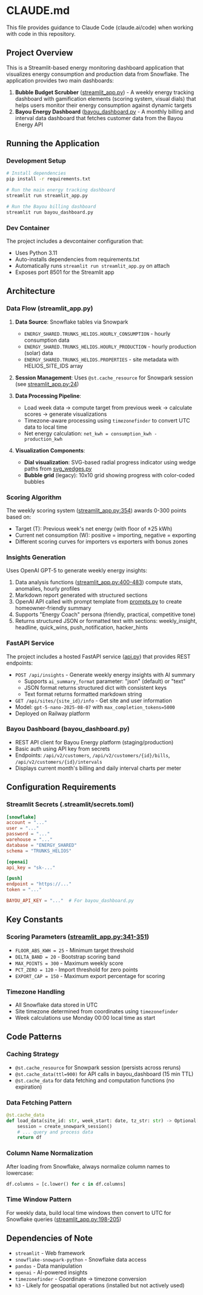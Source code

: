 # CLAUDE.md

This file provides guidance to Claude Code (claude.ai/code) when working with code in this repository.

## Project Overview

This is a Streamlit-based energy monitoring dashboard application that visualizes energy consumption and production data from Snowflake. The application provides two main dashboards:

1. **Bubble Budget Scrubber** ([streamlit_app.py](streamlit_app.py)) - A weekly energy tracking dashboard with gamification elements (scoring system, visual dials) that helps users monitor their energy consumption against dynamic targets
2. **Bayou Energy Dashboard** ([bayou_dashboard.py](bayou_dashboard.py) - A monthly billing and interval data dashboard that fetches customer data from the Bayou Energy API

## Running the Application

### Development Setup
```bash
# Install dependencies
pip install -r requirements.txt

# Run the main energy tracking dashboard
streamlit run streamlit_app.py

# Run the Bayou billing dashboard
streamlit run bayou_dashboard.py
```

### Dev Container
The project includes a devcontainer configuration that:
- Uses Python 3.11
- Auto-installs dependencies from requirements.txt
- Automatically runs `streamlit run streamlit_app.py` on attach
- Exposes port 8501 for the Streamlit app

## Architecture

### Data Flow (streamlit_app.py)

1. **Data Source**: Snowflake tables via Snowpark
   - `ENERGY_SHARED.TRUNKS_HELIOS.HOURLY_CONSUMPTION` - hourly consumption data
   - `ENERGY_SHARED.TRUNKS_HELIOS.HOURLY_PRODUCTION` - hourly production (solar) data
   - `ENERGY_SHARED.TRUNKS_HELIOS.PROPERTIES` - site metadata with HELIOS_SITE_IDS array

2. **Session Management**: Uses `@st.cache_resource` for Snowpark session (see [streamlit_app.py:24](streamlit_app.py#L24))

3. **Data Processing Pipeline**:
   - Load week data → compute target from previous week → calculate scores → generate visualizations
   - Timezone-aware processing using `timezonefinder` to convert UTC data to local time
   - Net energy calculation: `net_kwh = consumption_kwh - production_kwh`

4. **Visualization Components**:
   - **Dial visualization**: SVG-based radial progress indicator using wedge paths from [svg_wedges.py](svg_wedges.py)
   - **Bubble grid** (legacy): 10x10 grid showing progress with color-coded bubbles

### Scoring Algorithm

The weekly scoring system ([streamlit_app.py:354](streamlit_app.py#L354)) awards 0-300 points based on:
- Target (T): Previous week's net energy (with floor of ±25 kWh)
- Current net consumption (W): positive = importing, negative = exporting
- Different scoring curves for importers vs exporters with bonus zones

### Insights Generation

Uses OpenAI GPT-5 to generate weekly energy insights:
1. Data analysis functions ([streamlit_app.py:400-483](streamlit_app.py#L400)) compute stats, anomalies, hourly profiles
2. Markdown report generated with structured sections
3. OpenAI API called with prompt template from [prompts.py](prompts.py) to create homeowner-friendly summary
4. Supports "Energy Coach" persona (friendly, practical, competitive tone)
5. Returns structured JSON or formatted text with sections: weekly_insight, headline, quick_wins, push_notification, hacker_hints

### FastAPI Service

The project includes a hosted FastAPI service ([api.py](api.py)) that provides REST endpoints:
- `POST /api/insights` - Generate weekly energy insights with AI summary
  - Supports `ai_summary_format` parameter: "json" (default) or "text"
  - JSON format returns structured dict with consistent keys
  - Text format returns formatted markdown string
- `GET /api/sites/{site_id}/info` - Get site and user information
- Model: `gpt-5-nano-2025-08-07` with `max_completion_tokens=5000`
- Deployed on Railway platform

### Bayou Dashboard (bayou_dashboard.py)

- REST API client for Bayou Energy platform (staging/production)
- Basic auth using API key from secrets
- Endpoints: `/api/v2/customers`, `/api/v2/customers/{id}/bills`, `/api/v2/customers/{id}/intervals`
- Displays current month's billing and daily interval charts per meter

## Configuration Requirements

### Streamlit Secrets (.streamlit/secrets.toml)

```toml
[snowflake]
account = "..."
user = "..."
password = "..."
warehouse = "..."
database = "ENERGY_SHARED"
schema = "TRUNKS_HELIOS"

[openai]
api_key = "sk-..."

[push]
endpoint = "https://..."
token = "..."

BAYOU_API_KEY = "..."  # For bayou_dashboard.py
```

## Key Constants

### Scoring Parameters ([streamlit_app.py:341-351](streamlit_app.py#L341))
- `FLOOR_ABS_KWH = 25` - Minimum target threshold
- `DELTA_BAND = 20` - Bootstrap scoring band
- `MAX_POINTS = 300` - Maximum weekly score
- `PCT_ZERO = 120` - Import threshold for zero points
- `EXPORT_CAP = 150` - Maximum export percentage for scoring

### Timezone Handling
- All Snowflake data stored in UTC
- Site timezone determined from coordinates using `timezonefinder`
- Week calculations use Monday 00:00 local time as start

## Code Patterns

### Caching Strategy
- `@st.cache_resource` for Snowpark session (persists across reruns)
- `@st.cache_data(ttl=900)` for API calls in bayou_dashboard (15 min TTL)
- `@st.cache_data` for data fetching and computation functions (no expiration)

### Data Fetching Pattern
```python
@st.cache_data
def load_data(site_id: str, week_start: date, tz_str: str) -> Optional[pd.DataFrame]:
    session = create_snowpark_session()
    # ... query and process data
    return df
```

### Column Name Normalization
After loading from Snowflake, always normalize column names to lowercase:
```python
df.columns = [c.lower() for c in df.columns]
```

### Time Window Pattern
For weekly data, build local time windows then convert to UTC for Snowflake queries ([streamlit_app.py:198-205](streamlit_app.py#L198))

## Dependencies of Note

- `streamlit` - Web framework
- `snowflake-snowpark-python` - Snowflake data access
- `pandas` - Data manipulation
- `openai` - AI-powered insights
- `timezonefinder` - Coordinate → timezone conversion
- `h3` - Likely for geospatial operations (installed but not actively used)
